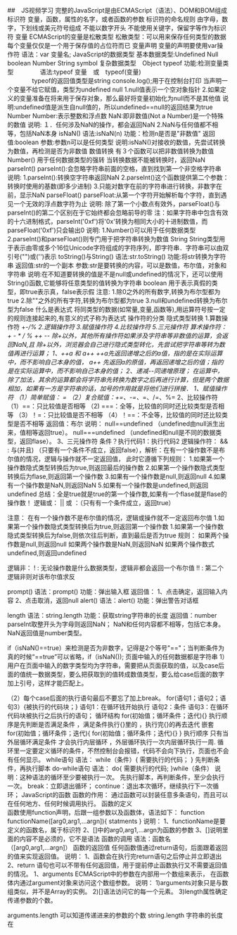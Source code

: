 ##　JS视频学习
	完整的JavaScript是由ECMAScript（语法）、DOM和BOM组成
标识符
	变量，函数，属性的名字，或者函数的参数
标识符的命名规则
    由字母，数字，下划线或美元符号组成
    不能以数字开头
    不能使用关键字，保留字等作为标识符
变量
    ECMAScript的变量是松散类型
    松散类型：可以用来保存任何类型的数据
    每个变量仅仅是一个用于保存值的占位符而已
变量声明
	变量的声明要使用var操作符
	语法：var 变量名;
JavaScript的数据类型
基本数据类型:Undefined Null boolean Number String symbol
复杂数据类型　Object
typeof 功能:检测变量类型
　　　　语法:typeof 变量　或　typeof(变量)	
　　　　typeof的返回值类型是string
console.log();用于在控制台打印
当声明一个变量不给它赋值，类型为undefined
null
1.null值表示一个空对象指针
2.如果定义的变量准备在将来用于保存对象，那么最好将变量初始化为null而不是其他值
说明:undefined值是派生自null值的，所以undefined==null的返回结果为true
Number
Number:表示整数和浮点数
NaN:即非数值(Not a Number)是一个特殊的数值
说明:
１．任何涉及NaN的操作，都会返回NaN
2.NaN与任何值都不相等，包括NaN本身
isNaN()
语法:isNaN(n)
功能：检测n是否是"非数值"
返回值:boolean
参数:参数n可以是任何类型
说明:isNaN()对接收的数值，先尝试转换为数值，再检测是否为非数值
数值转换
有３个函数可以把非数值转换为数值
Number()
用于任何数据类型的强转
当转换数据不能被转换时，返回NaN
parseInt()
parseInt():会忽略字符串前面的空格，直到找到第一个非空格字符串
说明:
1.parseInt():转换空字符串返回NaN
2.parseInt()这个函数提供第二个参数：转换时使用的基数(即多少进制)
3.只能对数字在前的字符串进行转换，非数字在前，显示NaN
parseFloat()
parseFloat:从第一个字符开始解析每个字符，直到遇见一个无效的浮点数字符为止
说明:
除了第一个小数点有效外，parseFloat()与parseInt()的第二个区别在于它始终都会忽略前导的零
注：如果字符串中包含有效的十六进制格式，parseInt('0xf')将'0x'转换为相同大小的十进制数值，而parseFloat('0xf')只会输出0
说明:
1.Number()可以用于任何数据类型
2.parseInt()和parseFloat()则专门用于把字符串转换为数值
String
String类型用于表示由零或多个16位Unicode字符组成的字符序列，即字符串．字符串可以由双引号("")或('')表示
toString()与String()
语法:str.toString()
功能:将str转换为字符串
返回值:str的一个副本
参数:str是要转换的内容，可以是数值，布尔值，对象和字符串
说明:在不知道要转换的值是不是null或undefined的情况下，还可以使用String()函数,它能够将任意类型的值转换为字符串
boolean
用于表示真假的类型，即true表示真，false表示假
注意:
1.除0之外的所有数字,转换为布尔型都为true
2.除""之外的所有字符,转换为布尔型都为true
3.null和undefined转换为布尔型为false
什么是表达式
将同类型的数据(如常量,变量,函数等),用运算符号按一定的规则连接起来的,有意义的式子称为表达式
操作符的分类
隐式类型转换
1.算数操作符
+-*/%
2.逻辑操作符
3.赋值操作符
4.比较操作符
5.三元操作符
算术操作符：+ - * / % ++ --
除+以外，其他所有操作符如果涉及字符串等非数值的运算，会返回NaN,且 除+以外，浏览器会自己进行隐式类型转化，先尝试把字符串等转为数值再进行运算；
1、++a 和 a++
++a先返回递增之后的a值，指的是在实际运算中，而不影响自己本身的值，
a++ 先返回a的原值，再返回递增之后的值；指的是在实际运算中，而不影响自己本身的值；
2、递减--同递增原理；
在运算中，除了加法，其余的运算都会将字符串先转换为数字之后再进行计算，但是两个数据相加，如果有一方是字符串的话，加号的作用就是将他们进行拼接．
1、赋值操作符
（1）简单赋值： =
（2）复合赋值：+=、-=、*=、/=、%=
2、比较操作符
（1）==：只比较值是否相等
（2) ===：全等，比较值的同时还比较类型是否相等
（3）！=：只比较值是否不相等
（4）！==：不全等，比较值的同时还比较类型是否不相等
返回值：布尔
说明： null==undefined （undefined由null派生出来，值相等返回true）。
null===undefined （undefined和null是不同的数据类型，返回flase）。
3、三元操作符
条件？执行代码1：执行代码2
逻辑操作符：
&& : 与(并且)
（只要有一个条件不成立，返回false），解析：在有一个操作数不是布尔值的情况，逻辑与操作就不一定返回值，
此时它遵循下列规则：
1.如果第一个操作数隐式类型转换后为true,则返回最后的操作数
2.如果第一个操作数隐式类型转换后为flase,则返回第一个操作数
3.如果有一个操作数是null,则返回null
4.如果有一个操作数是NaN,则返回NaN
5.如果有一个操作数是undefined,则返回undefined
总结：全是true就是true的第一个操作数,如果有一个flase就是flase的操作数！
逻辑或：
|| 或 ：（只有有一个条件成立，返回true）

注意：
在有一个操作数不是布尔值的情况，逻辑或操作就不一定返回布尔值
1.如果第一个操作数隐式类型转换后为true,则返回第一个操作数
1.如果第一个操作数隐式类型转换后为false,则依次往后判断，直到最后是否为true
规则：
如果两个操作数是null,则返回null
如果两个操作数是NaN,则返回NaN
如果两个操作数式undefined,则返回undefined

逻辑非：
! : 无论操作数是什么数据类型，逻辑非都会返回一个布尔值
!! : 第二个逻辑非则对该布尔值求反

prompt()
语法：prompt()
功能：弹出输入框
返回值：
1、点击确定，返回输入内容
2、点击取消，返回null
alert()
语法：alert()
功能：弹出警告对话框

length
语法：string.length
功能：获取string字符串的长度
返回值：number
parseInt取整开头为字母则返回NaN；
NaN和任何内容都不相等，包括它本身。
NaN返回值是number类型。

if（isNaN()==true）来检测是否为非数字，记得是2个等号"=="；当判断条件为真的时候“==true”可以省略，if（isNaN());
页面中输入的任何数据都是字符串
1）用户在页面中输入的数字类型均为字符串，需要把从页面获取的值，以及case后面的值统一数据类型，要么把获取到的值转成数值类型，要么给case后面的数字加上引号，这样才能匹配上。

（2）每个case后面的执行语句最后不要忘了加上break。
for(语句1；语句2；语句3）{被执行的代码块；}
语句1：在循环钱开始执行
语句2：条件
语句3：在循环代码块被执行之后执行的语句；
循环结构
for(初始值；循环条件；迭代){}
执行顺序是先判断是否满足条件 ，满足条件执行{}里的 ，执行完{}的再去迭代
嵌套for(初始值；循环条件；迭代){
for(初始值；循环条件；迭代){}
}
执行顺序 只有当外层循环满足条件 才会执行内层循环 ，外层循环执行一次内层循环执行一周.
循环里一定要定义循环的条件，不然控制台会报错，代码不会向下执行，页面也不会有任何显示。
while语句
语法：
while（条件）{
需要执行的代码；
} 先判断条件，再执行脚本
do-while语句
语法：
do{
需要执行的代码;
}while（条件）
说明：这种语法的循环至少要被执行一次。
先执行脚本，再判断条件，至少会执行一次。
break：立即退出循环；
continue：退出本次循环，继续执行下一次循环；
JavaScript的函数
函数的作用：
通过函数可以封装任意多条语句，而且可以在任何地方、任何时候调用执行。
函数的定义  
函数使用function声明，后跟一组参数以及函数体，语法如下：
function functionName([arg0,arg1,…argn]){
statments
}
说明：
1、functionName是要定义的函数名，属于标识符
2、[]中的arg0,arg1,...argn为函数的参数
3、[]说明里面的内容不是必须的，它不是语法
函数的调用
语法：函数名（[arg0,arg1,...argn]）
函数的返回值
任何函数值通过return语句，后面跟着返回的值来实现返回值。
说明：
1、函数会在执行完return语句之后停止并立即退出
2、return 语句也可以不带有任何返回值，用于提前停止函数执行又不需要返回值的情况。
1、arguments
ECMAScript中的参数在内部用一个数组来表示，
在函数体内通过argument对象来访问这个数组参数。
说明：
1)arguments对象只是与数组类似，并不是Array的实例。
2)[]语法访问它的每一个元素。
3)length属性确定传递参数的个数。


arguments.length 可以知道传递进来的参数的个数
string.length 字符串的长度
在<script>中可以通过添加 "use strict" 这句代码开启严格模式
arguments对象只是与数组类似，并不是Array的实例
arguments对象可以获取函数传进去的参数数组；
arguments.length 可以知道传递进来的参数的个数；
非严格模式可以通过arguments[0]下标修改函数的值；下标0代表第一个参数

字符串 函数 数组都是内置对象
内置对象就是 浏览器自己封装好的对象
1. array
2.String
3.Math
4.Date

1、ECMAScript中的Array数组
数组主要是用来存储一组数据的。

2、如何创建数组
创建数组的基本方式有两种：
1)使用Array构造函数
语法：new Array（）
小括号（）说明：
①预先知道数组要保存的项目数量
②向Array构造函数中传递数组应包含的项
2)使用数组字面量表示法
由一对包含数组项的方括号[ ]表示，多个数组项之间以逗号隔开。

数组元素的读写
读取和设置时，使用方括号[ ]并提供相应的索引
说明：索引是从0开始的正整数

数组长度：
语法：array.length
功能：获取数组array的长度
返回值：number
说明：
1、通过设置length可以从数组的末尾移除项或向数组中添加新项。
2、把一个值放在超出当前数组大小的位置上时，会重新计算数组长度值，长度值等于最后一项索引加1。

---- JavaScript的内置对象（数组方法：一） ----
掌握数组的栈方法：
1、push()
语法：
arrayObject.push(newele1,newele2,...,neweX)
功能：
把它的参数顺序添加到arrayObject的尾部
返回值：
把指定的值添加到数组后的新长度
-------------------------------------------------
2、unshift()
语法：
arrayObject.unshift(newele1,newele2,...,neweX)
功能：
把它的参数顺序添加到arrayObject的开头
返回值：
把指定的值添加到数组后的新长度
-------------------------------------------------
3、pop()
语法：
arrayObject.pop()
功能：
删除arrayObject的最后一个元素
返回值：
被删除的那个元素
-------------------------------------------------
4、shift()
语法：
arrayObject.shift()
功能：
删除arrayObject的第一个元素
返回值：

被删除的那个元素
-------------------------------------------------
1、join()
语法：
arrayObject.join(separator);
功能：
用于把数组中的所有元素放入一个字符串。
返回值：
字符串。
（separator：分隔符，默认为逗号“，”）

2、reverse()
语法：
arrayObject.reverse()
功能：
用于颠倒数组中元素的顺序。
返回值：
数组。

3、sort
语法：
arrayObject.sort(sortby);
功能：
用于对数组的元素进行排序。
返回值：
数组。
说明：
1）即使数组中的每一项都是数值，sort()方法比较的也是字符串。
2）sort()方法可以接收一个比较函数作为参数。                                                                                                     

concat:把一个数组和另外一个或者多个数组连接到一个数组，最后返回一个新数组。
splice:从一个数组中选取一个或者多个下来。splice（arguments1,arguments2）的第一个参数是开始时候的下标，第二个参数是用来表示有多少位数。

2、slice()
语法：
arrayObject.slice(start,end)
功能：
从已有的数组中返回选定的元素。
参数：
start（必需）规定从何处开始选取，如是负数，从数组尾部开始算起。
end（可选）规定从何处结束选取，是数组片段结束处的数组下标。
说明：
1)如没指定end，切分的数组包含从start到数组结束的所有元素。
2)如slice()方法的参数中有一个负数，则用数组长度加上该数来确定相应的位置。
返回值：
数组。

1、concat()
语法：
arrayObject.concat(arrayX,arrayX,......,arrayX)
功能：
用于连接两个或多个数组。
返回值：
数组。
b 
splice()
1、删除数组项
语法：arrayObject.splice(index,count)
说明：count是要删除的项目数量，如果设置为0，则不会删除项目。如果不设置，则删除从index开始的所有值
功能：删除从index处开始的零个或多个元素
返回值：含有被删除的元素的数组
2、插入数组项
语法：arrayObject.splice(index,0,item1,....,itemX)
功能：在指定位置插入值
参数：index：起始位置 
             0：要删除的项数 
             item1,....,itemX：要插入的项
返回值：数组
3、替换数组项
语法：arrayObject.splice(index,count,item1,.....itemX)
功能：在指定位置插入值，且同时删除任意数量的项
参数：index：起始位置 count：要删除的项数 item1,.....itemX：要插入的项
返回值：从原始数组中删除的项（如果没有删除任何项，则返回空数组）  
\
为数组实例添加的两个位置方法：
1、indexOf()
语法：arrayObject.indexOf(searchvalue,startIndex)
功能：从数组的开头（位置0）开始向后查找
参数：searchvalue：必需，要查找的项
startIndex：可选，起点位置的索引
返回值：number，查找的项在数组中的位置，没有找到的情况下返回-1
2、lastIndexOf()
语法：arrayObject.lastIndexOf(searchvalue,startIndex)
功能：从数组的末尾开始向前查找
参数：searchvalue：必需，要查找的项
startIndex：可选，起点位置的索引
返回值：number，查找的项在数组中的位置，没有找到的情况下返回-1
说明：1）在比较第一个参数与数组中的每一项时，会使用全等操作符，即要求查找的项必须严格相等
2）数组的位置方法是ECMAScript5为数组实例新增的，所以支持的浏览器有：IE9+、Firefox、Safari、Opera和Chrome
不兼容的老版本浏览器使用自己封装函数的方法
indexOF 相等效果：
function ArrayIndexOf(arr,value){
if(arr[i]==value){
return i;
}
return -1;
}
var pos2=ArrayIndexOf(num,15);
console.log(pos2);

1、charAt()
语法：
stringObject.charAt(index)
功能：
返回stringObject中index位置的字符。


2、charCodeAt()
语法：
stringObject。charCodeAt(index)
功能：
返回stringObject中index位置字符的字符编码。
说明：
ECMAScript5中可使用“方括号加字符索引”来访问字符串中特定的字符，但是IE7及更早的浏览器会返回undefined。

3、indexOf()
语法：
stringObject。indexOf("o");
功能：
从一个字符串中搜索给定子字符串，返回子字符串的位置。
返回值：
数值。
说明：
如果没有找到该子字符串，则返回-1.

4、lastIndex()
语法：
stringObject.lastIndexOf("o");
功能：
从一个字符串中搜索给定的子字符串（从后往前搜索），返回子字符串的 位置。
返回值：
数值。
说明：
如果没有找到该子字符串，则返回-1.

截取子字符串方法：
slice（start，end）；
注意：1、第二个参数是不在范围之内，第二个参数是可选的。
2、当参数是负数的时候，负数加上字符串长度
substring(start,end)方法:
区别：1、当参数为负数的时候，索引为0.
2、substring()会将较小的数作为开始位置，将较大的数作为结束位置
substr(start,len)方法：
1、startb必需，指定子字符串的开始位置
2、len：可选，表示截取的字符总数，省略时截取至字符串的末尾。
3、当Start为负数时，会将传入的负值与字符串的长度相加。
4、当len为负数时，返回空字符串。
slice,substring,substr的区别
slice:当参数为负数时，表示参数与长度相加后的值
substring:当参数为负数时，表示下标为零处
substr:两个参数分别是开始位置和截取个数
当开始位置为负数时，表示参数与长度相加后的值
当截取个数为负数是，截取个数为零

split()
stringObj.split(separator)
把一个字符串分割成字符串数组
返回值：Array
说明：必需，分隔符

replace（）
stringObj.replace(regexp/substr, replacement)
在字符串中用一些字符替换另一些字符，或替换一个与正则表达式匹配的子串。
返回值：string
参数：regexp：必需。规定子字符串或要替换的模式的RegExp对象。
replacement：必需，一个字符串值


toUpperCase()与toLowerCase()
语法：
stringObject.toUpperCase()
功能：把字符串转换为大写
语法：
stringObject.toLowerCase()
功能：把字符串转换为小写


Math
掌握Math对象的方法：
min()
语法：
Math.min(num1,num2,…num3);

max()
Math.min(num1,num2,…num3);

ceil()
语法：
Math.ceil(num);
功能：
向上取整，即返回大于num的最小整数。
返回值：Number

floor()
语法：
Math.floor(num)
功能：
向下取整，返回num的整数部分
返回值：Number

round()
语法：
Math.round(num)
功能：
将数值四舍五入为最接近的整数。
返回值：Number

abs()
语法：
Math.abs(num)
功能
返回num的绝对值
返回值：Number

Math.random(); 返回大于等于0小于1的随机数；返回number；
说明：求n到m之间的随机整数的公式： random=Math.floor(Math.random()*(m-n+1)+n);
m--大数； n--小数 ；m-n+1表示随机整数的个数 求任意数组之间的随机整数：

Date对象
获取年月日时分秒及星期的方法
1、getFullYear():返回4位数的年份
2、getMonth():返回日期中月份，返回值为0-11
3、getDate()：返回月份中的某一天
4、getDay():返回星期，返回值为0-6
5、getHours()：返回小时
6、getMinutes()：返回分
7、getSeconds()：返回秒
8、getTime()：返回表示日期的毫秒数


日期对象
语法：new Date()
创建日期时间对象
返回值：不传参的情况下，返回当前的日期时间对象。

封装创建一个日期时间对象
tody.getTime()获取的是：
从1970年1月1日00：00：00开始到现在时间的毫秒数

//javaScript错误处理
//简单的说，语法错误就是不符合js语法的错误，出现语法错误，控制台会进行自动报错并告知错误的行号（但是行号不一定准确）。
//常见语法错误：
//符号漏写，多打，少打，错打
//使用了不合语法的变量名
//语句写错，没写完等等。
//浏览器一次总是只告诉你第一个错误
//SyntaxError语法错误
//unexpected token(连续字母，符号)
//js中函数可以当参数传


运行时错误：
unexpected identifier 未知符号错误 unexpected token 未知符号错误。
指代码没有语法错误，而在运行的时候才发生的错误。运行时错误是一个统称
1、ReferenceError 变量引用异常触发，一般是未定义变量或者定义错误
2、TypeError 类型使用错误时触发
（1）获取未初始化的变量的属性或方法
var foo; console.log(foo.length);
（2）调用类型错误
var bar=9; bar();